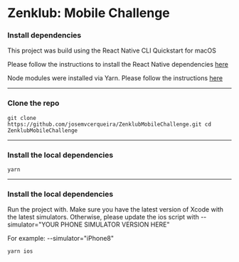 # Zenklub: Mobile Challenge

### Install dependencies 

This project was build using the React Native CLI Quickstart for macOS

Please follow the instructions to install the React Native dependencies [here](https://facebook.github.io/react-native/docs/getting-started)

Node modules were installed via Yarn. Please follow the instructions [here](https://yarnpkg.com/lang/en/docs/install/#mac-stable)
___

### Clone the repo

`
git clone https://github.com/josemvcerqueira/ZenklubMobileChallenge.git
cd ZenklubMobileChallenge
`

___

### Install the local dependencies

`
yarn
`

___

### Install the local dependencies

Run the project with. Make sure you have the latest version of Xcode with the latest simulators.
Otherwise, please update the ios script with --simulator="YOUR PHONE SIMULATOR VERSION HERE"

For example: --simulator="iPhone8"

`
yarn ios
`
